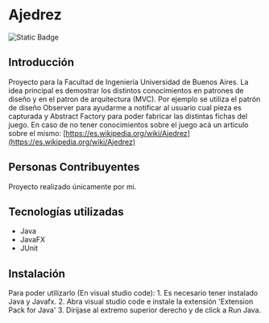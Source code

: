 # Ajedrez
![Static Badge](https://img.shields.io/badge/Estado%20-%20Terminado%20-%20green)

## Introducción
Proyecto para la Facultad de Ingeniería Universidad de Buenos Aires. 
La idea principal es demostrar los distintos conocimientos en patrones de diseño y en el patron de arquitectura (MVC). 
Por ejemplo se utiliza el patrón de diseño Observer para ayudarme a notificar al usuario cual pieza es capturada y  Abstract Factory para poder fabricar las distintas fichas del juego.
En caso de no tener conocimientos sobre el juego acá un articulo sobre el mismo: [https://es.wikipedia.org/wiki/Ajedrez](https://es.wikipedia.org/wiki/Ajedrez)

## Personas Contribuyentes
Proyecto realizado únicamente por mi.

## Tecnologías utilizadas
  - Java
  - JavaFX
  - JUnit

## Instalación
  Para poder utilizarlo (En visual studio code):
    1.  Es necesario tener instalado Java y Javafx.
    2.  Abra visual studio code e instale la extensión 'Extension Pack for Java'
    3.  Diríjase al extremo superior derecho y de click a Run Java.
